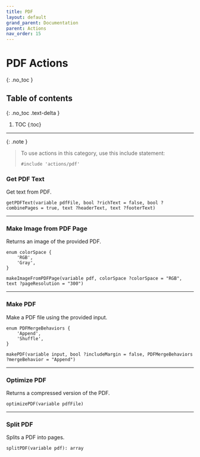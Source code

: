 ```yaml
---
title: PDF
layout: default
grand_parent: Documentation
parent: Actions
nav_order: 15
---
```


# PDF Actions
{: .no_toc }

## Table of contents
{: .no_toc .text-delta }

1. TOC
{:toc}

---

{: .note }
> To use actions in this category, use this include statement:
>
> ```
> #include 'actions/pdf'
> ```

### Get PDF Text

Get text from PDF.

```
getPDFText(variable pdfFile, bool ?richText = false, bool ?combinePages = true, text ?headerText, text ?footerText)
```

---

### Make Image from PDF Page

Returns an image of the provided PDF.

```
enum colorSpace {
    'RGB',
    'Gray',
}

makeImageFromPDFPage(variable pdf, colorSpace ?colorSpace = "RGB", text ?pageResolution = "300")
```

---

### Make PDF

Make a PDF file using the provided input.

```
enum PDFMergeBehaviors {
    'Append',
    'Shuffle',
}

makePDF(variable input, bool ?includeMargin = false, PDFMergeBehaviors ?mergeBehavior = "Append")
```

---

### Optimize PDF

Returns a compressed version of the PDF.

```
optimizePDF(variable pdfFile)
```

---

### Split PDF

Splits a PDF into pages.

```
splitPDF(variable pdf): array
```
